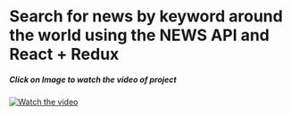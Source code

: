 <h1>Search for news by keyword around the world using the NEWS API and React + Redux</h1>
<h5>Click on Image to watch the video of project</h5>

[![Watch the video](https://img.youtube.com/vi/3OQ7lSoby-w/maxresdefault.jpg)](https://youtu.be/3OQ7lSoby-w)

